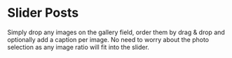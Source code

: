 # Slider Posts

Simply drop any images on the gallery field, order them by drag & drop and optionally add a caption per image. No need to worry about the photo selection as any image ratio will fit into the slider.
